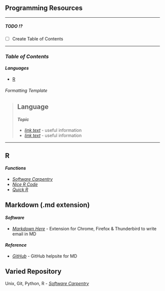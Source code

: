 ## Programming Resources

---
##### *TODO* :interrobang:
- [ ] Create Table of Contents
---
### _Table of Contents_
#### *Languages*
* [R](../blob/master/README.md#R)

###### _Formatting Template_
> ## Language
> #### _Topic_ 
> * _[link text](url)_ - useful information
> * _[link text](url)_ - useful information


---
## R
#### _Functions_
* _[Software Carpentry](http://swcarpentry.github.io/r-novice-inflammation/02-func-R/index.html)_
* _[Nice R Code](https://nicercode.github.io/guides/functions/)_
* _[Quick R](https://www.statmethods.net/management/userfunctions.html)_

## Markdown (.md extension)
#### _Software_
* _[Markdown Here](https://github.com/adam-p/markdown-here)_ - Extension for Chrome, Firefox & Thunderbird to write email in MD
#### _Reference_
* _[GitHub](https://help.github.com/articles/basic-writing-and-formatting-syntax/)_ - GitHub helpsite for MD

## Varied Repository
Unix, Git, Python, R - _[Software Carpentry](https://software-carpentry.org/lessons/)_
